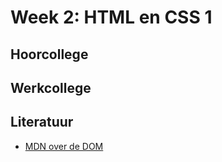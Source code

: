 # Week 2: HTML en CSS 1

## Hoorcollege

## Werkcollege

## Literatuur

- [MDN over de DOM](https://developer.mozilla.org/en-US/docs/Web/API/Document_Object_Model/Introduction)
